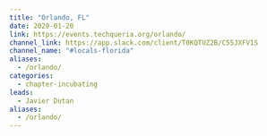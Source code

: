 ```yaml
---
title: "Orlando, FL"
date: 2020-01-20
link: https://events.techqueria.org/orlando/
channel_link: https://app.slack.com/client/T0KQTUZ2B/C55JXFV1S
channel_name: "#locals-florida"
aliases:
  - /orlando/
categories:
  - chapter-incubating
leads:
  - Javier Dutan
aliases:
  - /orlando/
---
```

